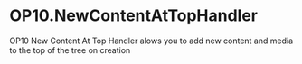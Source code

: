 # OP10.NewContentAtTopHandler
OP10 New Content At Top Handler alows you to add new content and media to the top of the tree on creation
